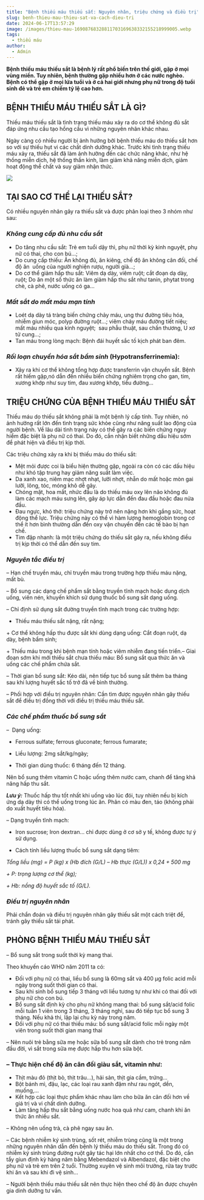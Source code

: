 ```yaml
---
title: "Bệnh thiếu máu thiếu sắt: Nguyên nhân, triệu chứng và điều trị"
slug: benh-thieu-mau-thieu-sat-va-cach-dieu-tri
date: 2024-06-17T13:57:29
image: /images/thieu-mau-16908768328811703169638332155218999005.webp
tags:
  - thiếu máu
author:
  - Admin
---
```

**Bệnh thiếu máu thiếu sắt là bệnh lý rất phổ biến trên thế giới, gặp ở mọi vùng miền. Tuy nhiên, bệnh thường gặp nhiều hơn ở các nước nghèo. Bệnh có thể gặp ở mọi lứa tuổi và ở cả hai giới nhưng phụ nữ trong độ tuổi sinh đẻ và trẻ em chiếm tỷ lệ cao hơn.**

## **BỆNH THIẾU MÁU THIẾU SẮT LÀ GÌ?**

Thiếu máu thiếu sắt là tình trạng thiếu máu xảy ra do cơ thể không đủ sắt đáp ứng nhu cầu tạo hồng cầu vì những nguyên nhân khác nhau.

Ngày càng có nhiều người bị ảnh hưởng bởi bệnh thiếu máu do thiếu sắt hơn so với sự thiếu hụt vi các chất dinh dưỡng khác. Trước khi tình trạng thiếu máu xảy ra, thiếu sắt đã làm ảnh hưởng đến các chức năng khác, như hệ thống miễn dịch, hệ thống thần kinh, làm giảm khả năng miễn dịch, giảm hoạt động thể chất và suy giảm nhận thức.

![](http://vienhuyethoc.vn/wp-content/uploads/2020/05/Thieu-mau-thieu-sat.jpg)

## **TẠI SAO CƠ THỂ LẠI THIẾU SẮT?**

Có nhiều nguyên nhân gây ra thiếu sắt và được phân loại theo 3 nhóm như sau:

### ***Không cung cấp đủ nhu cầu sắt***

- Do tăng nhu cầu sắt: Trẻ em tuổi dậy thì, phụ nữ thời kỳ kinh nguyệt, phụ nữ có thai, cho con bú…;
- Do cung cấp thiếu: Ăn không đủ, ăn kiêng, chế độ ăn không cân đối, chế độ ăn  uống của người nghiện rượu, người già…;
- Do cơ thể giảm hấp thu sắt: Viêm dạ dày, viêm ruột; cắt đoạn dạ dày, ruột; Do ăn một số thức ăn làm giảm hấp thu sắt như tanin, phytat trong chè, cà phê, nước uống có ga…

### ***Mất sắt do mất máu mạn tính***

- Loét dạ dày tá tràng biến chứng chảy máu, ung thư đường tiêu hóa, nhiễm giun móc, polyp đường ruột…; viêm chảy máu đường tiết niệu; mất máu nhiều qua kinh nguyệt;  sau phẫu thuật, sau chấn thương, U xơ tử cung…;
- Tan máu trong lòng mạch: Bệnh đái huyết sắc tố kịch phát ban đêm.

### ***Rối loạn chuyển hóa sắt bẩm sinh*** (Hypotransferrinemia):

- Xảy ra khi cơ thể không tổng hợp được transferrin vận chuyển sắt. Bệnh rất hiếm gặp,nó dẫn đến nhiều biến chứng nghiêm trọng cho gan, tim, xương khớp như suy tim, đau xương khớp, tiểu đường…

## **TRIỆU CHỨNG CỦA BỆNH THIẾU MÁU THIẾU SẮT**

Thiếu máu do thiếu sắt không phải là một bệnh lý cấp tính. Tuy nhiên, nó ảnh hưởng rất lớn đến tình trạng sức khỏe cũng như năng suất lao động của người bệnh. Về lâu dài tình trạng này có thể gây ra các biến chứng nguy hiểm đặc biệt là phụ nữ có thai. Do đó, cần nhận biết những dấu hiệu sớm để phát hiện và điều trị kịp thời.

Các triệu chứng xảy ra khi bị thiếu máu do thiếu sắt:

- Mệt mỏi được coi là biểu hiện thường gặp, ngoài ra còn có các dấu hiệu như khó tập trung hay giảm năng suất làm việc.
- Da xanh xao, niêm mạc nhợt nhạt, lưỡi nhợt, nhẵn do mất hoặc mòn gai lưỡi, lông, tóc, móng khô dễ gãy.
- Chóng mặt, hoa mắt, nhức đầu là do thiếu máu oxy lên não không đủ làm các mạch máu sưng lên, gây áp lực dẫn đến đau đầu hoặc đau nửa đầu.
- Đau ngực, khó thở: triệu chứng này trở nên nặng hơn khi gắng sức, hoạt động thể lực. Triệu chứng này có thể vì hàm lượng hemoglobin trong cơ thể ít hơn bình thường dẫn đến oxy vận chuyển đến các tế bào bị hạn chế.
- Tim đập nhanh: là một triệu chứng do thiếu sắt gây ra, nếu không điều trị kịp thời có thể dẫn đến suy tim.

### ***Nguyên tắc điều trị***

– Hạn chế truyền máu, chỉ truyền máu trong trường hợp thiếu máu nặng, mất bù.

– Bổ sung các dạng chế phẩm sắt bằng truyền tĩnh mạch hoặc dung dịch uống, viên nén, khuyến khích sử dụng thuốc bổ sung sắt dạng uống.

– Chỉ định sử dụng sắt đường truyền tĩnh mạch trong các trường hợp:

+ Thiếu máu thiếu sắt nặng, rất nặng;

+ Cơ thể không hấp thu được sắt khi dùng dạng uống: Cắt đoạn ruột, dạ dày, bệnh bẩm sinh;

+ Thiếu máu trong khi bệnh mạn tính hoặc viêm nhiễm đang tiến triển.– Giai đoạn sớm khi mới thiếu sắt chưa thiếu máu: Bổ sung sắt qua thức ăn và uống các chế phẩm chứa sắt.

– Thời gian bổ sung sắt: Kéo dài, nên tiếp tục bổ sung sắt thêm ba tháng sau khi lượng huyết sắc tố trở đã về bình thường.

– Phối hợp với điều trị nguyên nhân: Cần tìm được nguyên nhân gây thiếu sắt để điều trị đồng thời với điều trị thiếu máu thiếu sắt.

### ***Các chế phẩm thuốc bổ sung sắt***

–  Dạng uống:

+ Ferrous sulfate; ferrous gluconate; ferrous fumarate;

+ Liều lượng: 2mg sắt/kg/ngày;

+ Thời gian dùng thuốc: 6 tháng đến 12 tháng.

Nên bổ sung thêm vitamin C hoặc uống thêm nước cam, chanh để tăng khả năng hấp thu sắt.

***Lưu ý:*** Thuốc hấp thu tốt nhất khi uống vào lúc đói, tuy nhiên nếu bị kích ứng dạ dày thì có thể uống trong lúc ăn. Phân có màu đen, táo (không phải do xuất huyết tiêu hóa).

– Dạng truyền tĩnh mạch:

+ Iron sucrose; Iron dextran… chỉ được dùng ở cơ sở y tế, không được tự ý sử dụng.

+ Cách tính liều lượng thuốc bổ sung sắt dạng tiêm:

_Tổng liều (mg) = P (kg) x (Hb đích (G/L) – Hb thực (G/L)) x 0,24 + 500 mg_

_+ P: trọng lượng cơ thể (kg);_

_+ Hb: nồng độ huyết sắc tố (G/L)._

### ***Điều trị nguyên nhân***

Phải chẩn đoán và điều trị nguyên nhân gây thiếu sắt một cách triệt để, tránh gây thiếu sắt tái phát.

## **PHÒNG BỆNH THIẾU MÁU THIẾU SẮT**

– Bổ sung sắt trong suốt thời kỳ mang thai.

Theo khuyến cáo WHO năm 2011 ta có:

- Đối với phụ nữ có thai, liều bổ sung là 60mg sắt và 400 µg folic acid mỗi ngày trong suốt thời gian có thai.
- Sau khi sinh bổ sung tiếp 3 tháng với liều tương tự như khi có thai đối với phụ nữ cho con bú.
- Bổ sung sắt định kỳ cho phụ nữ không mang thai: bổ sung sắt/acid folic mỗi tuần 1 viên trong 3 tháng, 3 tháng nghỉ, sau đó tiếp tục bổ sung 3 tháng. Nếu khả thi, lặp lại chu kỳ này trong năm.
- Đối với phụ nữ có thai thiếu máu: bổ sung sắt/acid folic mỗi ngày một viên trong suốt thời gian mang thai

– Nên nuôi trẻ bằng sữa mẹ hoặc sữa bổ sung sắt dành cho trẻ trong năm đầu đời, vì sắt trong sữa mẹ được hấp thu hơn sữa bột.

### – Thực hiện chế độ ăn cân đối giàu sắt, vitamin như:

- Thịt màu đỏ (thịt bò, thịt trâu…), hải sản, thịt gia cầm, trứng…
- Bột bánh mì, đậu, lạc, các loại rau xanh đậm như rau ngót, dền, muống,…
- Kết hợp các loại thực phẩm khác nhau làm cho bữa ăn cân đối hơn về giá trị và vi chất dinh dưỡng.
- Làm tăng hấp thu sắt bằng uống nước hoa quả như cam, chanh khi ăn thức ăn nhiều sắt.

– Không nên uống trà, cà phê ngay sau ăn.

– Các bệnh nhiễm ký sinh trùng, sốt rét, nhiễm trùng cũng là một trong những nguyên nhân dẫn đến bệnh lý thiếu máu do thiếu sắt. Trong đó có nhiễm ký sinh trùng đường ruột gây tác hại lớn nhất cho cơ thể. Do đó, cần tẩy giun định kỳ hàng năm bằng Mebendazol và Albendazol, đặc biệt cho phụ nữ và trẻ em trên 2 tuổi. Thường xuyên vệ sinh môi trường, rửa tay trước khi ăn và sau khi đi vệ sinh…

– Người bệnh thiếu máu thiếu sắt nên thực hiện theo chế độ ăn được chuyên gia dinh dưỡng tư vấn.

